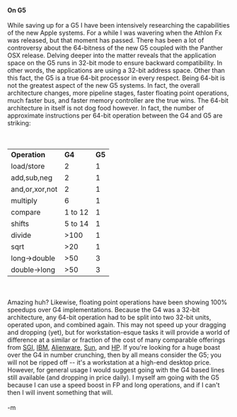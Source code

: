 <b>On G5</b>
<br />
<br />While saving up for a G5 I have been intensively researching the capabilities of the new Apple systems.  For a while I was wavering when the Athlon Fx was released, but that moment has passed.  There has been a lot of controversy about the 64-bitness of the new G5 coupled with the Panther OSX release.  Delving deeper into the matter reveals that the application space on the G5 runs in 32-bit mode to ensure backward compatibility. In other words, the applications are using a 32-bit address space.  Other than this fact, the G5 is a true 64-bit processor in every respect.  Being 64-bit is not the greatest aspect of the new G5 systems.  In fact, the overall architecture changes, more pipeline stages, faster floating point operations, much faster bus, and faster memory controller are the true wins.  The 64-bit architecture in itself is not dog food however.  In fact, the number of approximate instructions per 64-bit operation between the G4 and G5 are striking:
<br />
<br /><table width="33%">
<br />	<tr>		<td><b>Operation</b></td> <td><b>G4</b></td> <td><b>G5</b></td>	</tr>	<tr>		<td>load/store</td> <td>2</td> <td>1</td>	</tr>	<tr>		<td>add,sub,neg</td> <td>2</td> <td>1</td>	</tr>	<tr>		<td>and,or,xor,not</td> <td>2</td> <td>1</td>	</tr>	<tr>		<td>multiply</td> <td>6</td> <td>1</td>	</tr>	<tr>		<td>compare</td> <td>1 to 12</td> <td>1</td>	</tr>	<tr>		<td>shifts</td> <td>5 to 14</td> <td>1</td>	</tr>	<tr>		<td>divide</td> <td>>100</td> <td>1</td>	</tr>	<tr>		<td>sqrt</td> <td>>20</td> <td>1</td>	</tr>	<tr>		<td>long->double</td> <td>>50</td> <td>3</td>	</tr>	<tr>		<td>double->long</td> <td>>50</td> <td>3</td>	</tr></table>
<br />
<br />Amazing huh?  Likewise, floating point operations have been showing 100% speedups over G4 implementations.  Because the G4 was a 32-bit architecture, any 64-bit operation had to be split into two 32-bit units, operated upon, and combined again.  This may not speed up your dragging and dropping (yet), but for workstation-esque tasks it will provide a world of difference at a similar or fraction of the cost of many comparable offerings from <a href="http://www.sgi.com/workstations/fuel/">SGI</a>, <a href="http://www-1.ibm.com/servers/eserver/pseries/hardware/workstations/">IBM</a>, <a href="http://www.alienware.com/system_pages/roswell_Intel.aspx">Alienware</a>, <a href="http://www.sun.com/desktop/workstation/sunblade2000/">Sun</a>, and <a href="http://www.hp.com/workstations/itanium/index.html">HP</a>.   If you're looking for a huge boast over the G4 in number crunching, then by all means consider the G5; you will not be ripped off -- it's a workstation at a high-end desktop price.  However, for general usage I would suggest going with the G4 based lines still available (and dropping in price daily).  I myself am going with the G5 because I can use a speed boost in FP and long operations, and if I can't then I will invent something that will.
<br />
<br />-m
<br />